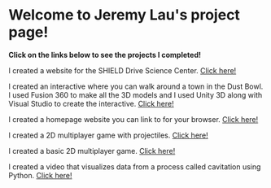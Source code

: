 <h1>Welcome to Jeremy Lau's project page!</h1>
<b>Click on the links below to see the projects I completed!</b>


I created a website for the SHIELD Drive Science Center.
<a target="_blank" rel="noopener noreferrer" href="http://sites.bu.edu/shield-drive/">Click here!</a>

I created an interactive where you can walk around a town in the Dust Bowl. I used Fusion 360 to make all the 3D models and I used Unity 3D along with Visual Studio to create the interactive.
<a target="_blank" rel="noopener noreferrer" href="https://tinyurl.com/JeremyLauInteractiveDustBowl">Click here!</a>

I created a homepage website you can link to for your browser.
<a target="_blank" rel="noopener noreferrer" href="https://github.com/JeremyLau01/IMG_New_Tab/blob/master/README.md">Click here!</a>

I created a 2D multiplayer game with projectiles.
<a target="_blank" rel="noopener noreferrer" href="https://github.com/JeremyLau01/MultiGameTry1_FromSecondAccount">Click here!</a>

I created a basic 2D multiplayer game.
<a target="_blank" rel="noopener noreferrer" href="https://github.com/JeremyLau01/basicmultiplayer_FromSecondAccount">Click here!</a>

I created a video that visualizes data from a process called cavitation using Python.
<a target="_blank" rel="noopener noreferrer" href="https://github.com/JeremyLau01/BU_Lab__Sophomore_Summer">Click here!</a>
